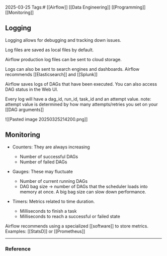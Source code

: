 2025-03-25
Tags:# [[Airflow]] [[Data Engineering]] [[Programming]] [[Monitoring]]

## Logging
Logging allows for debugging and tracking down issues. 

Log files are saved as local files by default.

Airflow production log files can be sent to cloud storage.

Logs can also be sent to search engines and dashboards.
	Airflow recommends [[Elasticsearch]] and [[Splunk]]

Airflow saves logs of DAGs that have been executed. You can also access DAG status in the Web UI.

Every log will have a dag_id, run_id, task_id and an attempt value.
	note: attempt value is determined by how many attempts/retries you set on your [[DAG arguments]]

![[Pasted image 20250325214200.png]]

## Monitoring

- Counters: They are always increasing
	- Number of successful DAGs
	- Number of failed DAGs

- Gauges: These may fluctuate
	- Number of current running DAGs
	- DAG bag size -> number of DAGs that the scheduler loads into memory at once. A big bag size can slow down performance.

- Timers: Metrics related to time duration.
	- Milliseconds to finish a task
	- Milliseconds to reach a successful or failed state

Airflow recommends using a specialized [[software]] to store metrics.
	Examples: [[StatsD]] or [[Prometheus]]



---
### Reference
